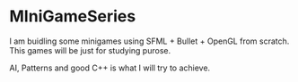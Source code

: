 # MIniGameSeries

I am buidling some minigames using SFML + Bullet + OpenGL from scratch.
This games will be just for studying purose.

AI, Patterns and good C++ is what I will try to achieve.
